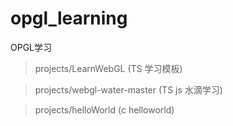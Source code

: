 # opgl_learning
OPGL学习
> projects/LearnWebGL (TS 学习模板)

> projects/webgl-water-master (TS js 水滴学习)

> projects/helloWorld (c helloworld)

